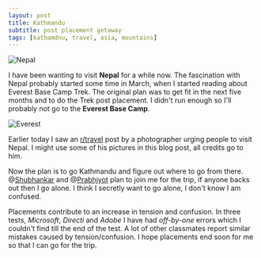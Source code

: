 ```yaml
---
layout: post
title: Kathmandu
subtitle: post placement getaway
tags: [kathamdnu, travel, asia, mountains]
---
```



![Nepal](http://i.imgur.com/Y15dzSo.jpg)

I have been wanting to visit **Nepal** for a while now. The fascination with Nepal probably started some time in March, when I started reading about Everest Base Camp Trek. The original plan was to get fit in the next five months and to do the Trek post placement. I didn't run enough so I'll probably not go to the **Everest Base Camp**.

![Everest](http://i.imgur.com/vMygqZF.jpg)

Earlier today I saw an [r/travel](https://reddit.com/r/travel) post by a photographer urging people to visit Nepal. I might use some of his pictures in this blog post, all credits go to him.

Now the plan is to go Kathmandu and figure out where to go from there. @[Shubhankar](https://shubh24.github.io) and @[Prabhjyot](https://psdh.github.io)
plan to join me for the trip, if anyone backs out then I go alone. I think I secretly want to go alone, I don't know I am confused.



Placements contribute to an increase in tension and confusion. In three tests, *Microsoft*, *Directi* and *Adobe* I have had *off-by-one* errors which I couldn't find till the end of the test. A lot of other classmates report similar mistakes caused by tension/confusion. I hope placements end soon for me so that I can go for the trip.


